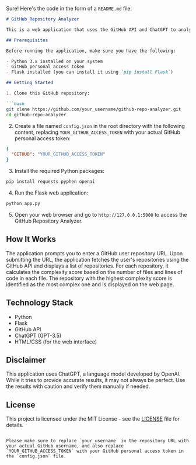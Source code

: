 Sure! Here's the code in the form of a `README.md` file:

```markdown
# GitHub Repository Analyzer

This is a web application that uses the GitHub API and ChatGPT to analyze GitHub user repositories and determine the most complex one based on the number of files and lines of code. The application is built using Flask and Python.

## Prerequisites

Before running the application, make sure you have the following:

- Python 3.x installed on your system
- GitHub personal access token
- Flask installed (you can install it using `pip install Flask`)

## Getting Started

1. Clone this GitHub repository:

```bash
git clone https://github.com/your_username/github-repo-analyzer.git
cd github-repo-analyzer
```

2. Create a file named `config.json` in the root directory with the following content, replacing `YOUR_GITHUB_ACCESS_TOKEN` with your actual GitHub personal access token:

```json
{
  "GITHUB": "YOUR_GITHUB_ACCESS_TOKEN"
}
```

3. Install the required Python packages:

```bash
pip install requests pyphen openai
```

4. Run the Flask web application:

```bash
python app.py
```

5. Open your web browser and go to `http://127.0.0.1:5000` to access the GitHub Repository Analyzer.

## How It Works

The application prompts you to enter a GitHub user repository URL. Upon submitting the URL, the application fetches the user's repositories using the GitHub API and displays a list of repositories. For each repository, it calculates the complexity score based on the number of files and lines of code in each file. The repository with the highest complexity score is identified as the most complex one and is displayed on the web page.

## Technology Stack

- Python
- Flask
- GitHub API
- ChatGPT (GPT-3.5)
- HTML/CSS (for the web interface)

## Disclaimer

This application uses ChatGPT, a language model developed by OpenAI. While it tries to provide accurate results, it may not always be perfect. Use the results with caution and verify them manually if needed.

## License

This project is licensed under the MIT License - see the [LICENSE](LICENSE) file for details.
```

Please make sure to replace `your_username` in the repository URL with your actual GitHub username, and also replace `YOUR_GITHUB_ACCESS_TOKEN` with your GitHub personal access token in the `config.json` file.
